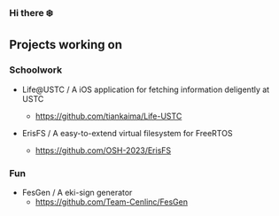 ### Hi there ❄️

## Projects working on

### Schoolwork

* Life@USTC / A iOS application for fetching information deligently at USTC
  * https://github.com/tiankaima/Life-USTC

* ErisFS / A easy-to-extend virtual filesystem for FreeRTOS
  * https://github.com/OSH-2023/ErisFS
    
### Fun

* FesGen / A eki-sign generator
  * https://github.com/Team-Cenlinc/FesGen
